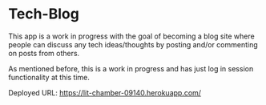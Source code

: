 # Tech-Blog

This app is a work in progress with the goal of becoming a blog site where people can discuss any tech ideas/thoughts by posting and/or commenting on posts from others.

As mentioned before, this is a work in progress and has just log in session functionality at this time.

Deployed URL: https://lit-chamber-09140.herokuapp.com/

